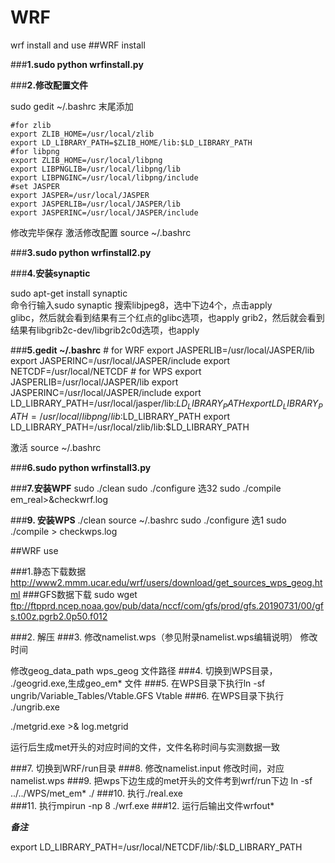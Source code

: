 # WRF
wrf install and use
##WRF install 


###**1.sudo python wrfinstall.py**

###**2.修改配置文件**

sudo gedit ~/.bashrc
末尾添加

    #for zlib
    export ZLIB_HOME=/usr/local/zlib
    export LD_LIBRARY_PATH=$ZLIB_HOME/lib:$LD_LIBRARY_PATH
    #for libpng
    export ZLIB_HOME=/usr/local/libpng
    export LIBPNGLIB=/usr/local/libpng/lib
    export LIBPNGINC=/usr/local/libpng/include
    #set JASPER
    export JASPER=/usr/local/JASPER
    export JASPERLIB=/usr/local/JASPER/lib
    export JASPERINC=/usr/local/JASPER/include

修改完毕保存
激活修改配置
source ~/.bashrc

###**3.sudo python wrfinstall2.py**

###**4.安装synaptic**

sudo apt-get install synaptic	
命令行输入sudo synaptic
搜索libjpeg8，选中下边4个，点击apply	
glibc，然后就会看到结果有三个红点的glibc选项，也apply
grib2，然后就会看到结果有libgrib2c-dev/libgrib2c0d选项，也apply

###**5.gedit ~/.bashrc**
    # for WRF
    export JASPERLIB=/usr/local/JASPER/lib
    export JASPERINC=/usr/local/JASPER/include
    export NETCDF=/usr/local/NETCDF
    # for WPS
    export JASPERLIB=/usr/local/JASPER/lib
    export JASPERINC=/usr/local/JASPER/include
    export LD_LIBRARY_PATH=/usr/local/jasper/lib:$LD_LIBRARY_PATH
    export LD_LIBRARY_PATH=/usr/local/libpng/lib:$LD_LIBRARY_PATH
    export LD_LIBRARY_PATH=/usr/local/zlib/lib:$LD_LIBRARY_PATH
    
激活
source ~/.bashrc

###**6.sudo python wrfinstall3.py**

###**7.安装WPF**
sudo ./clean 
sudo ./configure 
选32
sudo ./compile em_real>&checkwrf.log

###**9. 安装WPS**
./clean 
source ~/.bashrc
sudo ./configure 
选1
sudo ./compile > checkwps.log

##WRF use

###1.静态下载数据
http://www2.mmm.ucar.edu/wrf/users/download/get_sources_wps_geog.html
###GFS数据下载
sudo wget ftp://ftpprd.ncep.noaa.gov/pub/data/nccf/com/gfs/prod/gfs.20190731/00/gfs.t00z.pgrb2.0p50.f012

###2. 解压
###3. 修改namelist.wps（参见附录namelist.wps编辑说明） 
修改时间

修改geog_data_path wps_geog 文件路径
###4. 切换到WPS目录，
./geogrid.exe,生成geo_em* 文件
###5. 在WPS目录下执行ln -sf ungrib/Variable_Tables/Vtable.GFS Vtable
###6. 在WPS目录下执行
./ungrib.exe

./metgrid.exe >& log.metgrid

运行后生成met开头的对应时间的文件，文件名称时间与实测数据一致

###7. 切换到WRF/run目录
###8. 修改namelist.input 
修改时间，对应namelist.wps
###9. 把wps下边生成的met开头的文件考到wrf/run下边
ln -sf  ../../WPS/met_em* ./
###10. 执行./real.exe  
###11. 执行mpirun -np 8 ./wrf.exe
###12. 运行后输出文件wrfout*


***备注***

export LD_LIBRARY_PATH=/usr/local/NETCDF/lib/:$LD_LIBRARY_PATH
